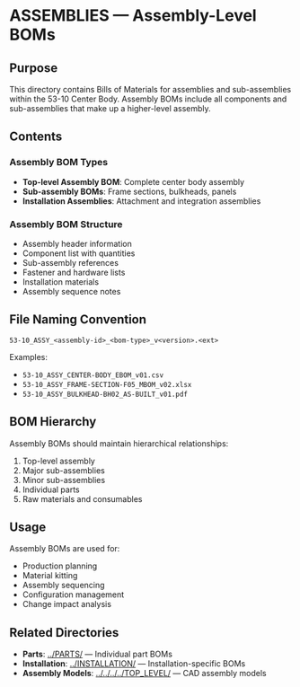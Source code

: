 # ASSEMBLIES — Assembly-Level BOMs

## Purpose

This directory contains Bills of Materials for assemblies and sub-assemblies within the 53-10 Center Body. Assembly BOMs include all components and sub-assemblies that make up a higher-level assembly.

## Contents

### Assembly BOM Types
- **Top-level Assembly BOM**: Complete center body assembly
- **Sub-assembly BOMs**: Frame sections, bulkheads, panels
- **Installation Assemblies**: Attachment and integration assemblies

### Assembly BOM Structure
- Assembly header information
- Component list with quantities
- Sub-assembly references
- Fastener and hardware lists
- Installation materials
- Assembly sequence notes

## File Naming Convention

```
53-10_ASSY_<assembly-id>_<bom-type>_v<version>.<ext>
```

Examples:
- `53-10_ASSY_CENTER-BODY_EBOM_v01.csv`
- `53-10_ASSY_FRAME-SECTION-F05_MBOM_v02.xlsx`
- `53-10_ASSY_BULKHEAD-BH02_AS-BUILT_v01.pdf`

## BOM Hierarchy

Assembly BOMs should maintain hierarchical relationships:
1. Top-level assembly
2. Major sub-assemblies
3. Minor sub-assemblies
4. Individual parts
5. Raw materials and consumables

## Usage

Assembly BOMs are used for:
- Production planning
- Material kitting
- Assembly sequencing
- Configuration management
- Change impact analysis

## Related Directories

- **Parts**: [../PARTS/](../PARTS/) — Individual part BOMs
- **Installation**: [../INSTALLATION/](../INSTALLATION/) — Installation-specific BOMs
- **Assembly Models**: [../../../../TOP_LEVEL/](../../../../TOP_LEVEL/) — CAD assembly models
